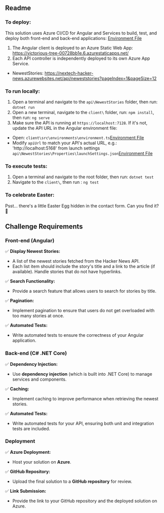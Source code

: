 ## Readme

### To deploy:
This solution uses Azure CI/CD for Angular and Services to build, test, and deploy both front-end and back-end applications: [Environment File](.github/workflows/azure-static-web-apps-victorious-tree-00728bb1e.yml)
1. The Angular client is deployed to an Azure Static Web App: https://victorious-tree-00728bb1e.6.azurestaticapps.net/
2. Each API controller is independently deployed to its own Azure App Service.
- NewestStories: https://nextech-hacker-news.azurewebsites.net/api/neweststories?pageIndex=1&pageSize=12

### To run locally:
1. Open a terminal and navigate to the `api\NewestStories` folder, then run: `dotnet run`
2. Open a new terminal, navigate to the `client\` folder, run: `npm install`, then run: `ng serve`
3. Make sure the API is running at `https://localhost:7128`. If it's not, update the API URL in the Angular environment file:
- Open: `client\src\environments\environment.ts`[Environment File](client/src/environments/environment.ts)
- Modify `apiUrl` to match your API's actual URL, e.g.: 'http://localhost:5168' from launch settings `api\NewestStories\Properties\launchSettings.json`[Environment File](api/NewestStories/Properties/launchSettings.json)

### To execute tests:

1. Open a terminal and navigate to the root folder, then run: `dotnet test`
2. Navigate to the `client\`, then run : `ng test`

### To celebrate Easter:
Psst... there's a little Easter Egg hidden in the contact form. Can you find it? 🐣

## Challenge Requirements

### Front-end (Angular)

✅ **Display Newest Stories:**
   - A list of the newest stories fetched from the Hacker News API.
   - Each list item should include the story's title and a link to the article (if available). Handle stories that do not have hyperlinks.
   
✅ **Search Functionality:**
   - Provide a search feature that allows users to search for stories by title.

✅ **Pagination:**
   - Implement pagination to ensure that users do not get overloaded with too many stories at once.

✅ **Automated Tests:**
   - Write automated tests to ensure the correctness of your Angular application.

### Back-end (C# .NET Core)

✅ **Dependency Injection:**
   - Use **dependency injection** (which is built into .NET Core) to manage services and components.

✅ **Caching:**
   - Implement caching to improve performance when retrieving the newest stories.

✅ **Automated Tests:**
   - Write automated tests for your API, ensuring both unit and integration tests are included.

### Deployment

✅ **Azure Deployment:**
   - Host your solution on **Azure**.

✅ **GitHub Repository:**
   - Upload the final solution to a **GitHub repository** for review.

✅ **Link Submission:**
   - Provide the link to your GitHub repository and the deployed solution on Azure.
